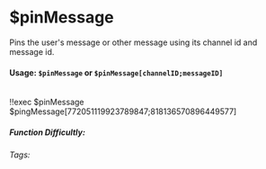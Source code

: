 # $pinMessage
Pins the user's message or other message using its channel id and message id.

#### Usage: `$pinMessage` or `$pinMessage[channelID;messageID]`
<br/>
<discord-messages>
	<discord-message :bot="false" role-color="#ffcc9a" author="Member">
		!!exec $pinMessage $pingMessage[772051119923789847;818136570896449577]
		</discord-message>
</discord-messages>

##### Function Difficultly: <Badge type="tip" text="Easy" vertical="middle" /> 
###### Tags: <Badge type="tip" text="pin" vertical="middle" /> <Badge type="tip" text="pinMessage" vertical="middle" />